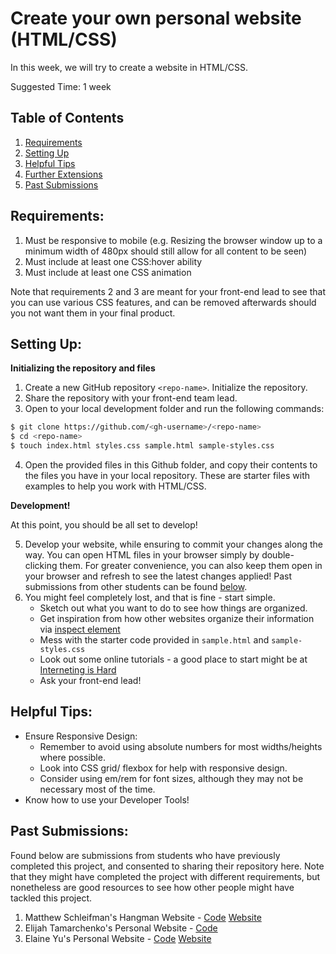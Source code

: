 # Create your own personal website (HTML/CSS)

In this week, we will try to create a website in HTML/CSS.

Suggested Time: 1 week

## Table of Contents

1. [Requirements](#requirements)
2. [Setting Up](#setting-up)
3. [Helpful Tips](#helpful-tips)
4. [Further Extensions](#further-extensions)
5. [Past Submissions](#past-submissions)

## Requirements:

1. Must be responsive to mobile (e.g. Resizing the browser window up to a minimum width of 480px should still allow for all content to be seen)
1. Must include at least one CSS:hover ability
1. Must include at least one CSS animation

Note that requirements 2 and 3 are meant for your front-end lead to see that you can use various CSS features, and can be removed afterwards should you not want them in your final product.

## Setting Up:

**Initializing the repository and files**

1. Create a new GitHub repository `<repo-name>`. Initialize the repository.
2. Share the repository with your front-end team lead.
3. Open to your local development folder and run the following commands:

```bash
$ git clone https://github.com/<gh-username>/<repo-name>
$ cd <repo-name>
$ touch index.html styles.css sample.html sample-styles.css
```

4. Open the provided files in this Github folder, and copy their contents to the files you have in your local repository. These are starter files with examples to help you work with HTML/CSS.

**Development!**

At this point, you should be all set to develop!

5. Develop your website, while ensuring to commit your changes along the way. You can open HTML files in your browser simply by double-clicking them. For greater convenience, you can also keep them open in your browser and refresh to see the latest changes applied! Past submissions from other students can be found [below](#Past-submissions).
6. You might feel completely lost, and that is fine - start simple.
   - Sketch out what you want to do to see how things are organized.
   - Get inspiration from how other websites organize their information via [inspect element](../Basic%20Tools/Developer%20Tools.md)
   - Mess with the starter code provided in `sample.html` and `sample-styles.css`
   - Look out some online tutorials - a good place to start might be at [Interneting is Hard](https://www.internetingishard.com/)
   - Ask your front-end lead!

## Helpful Tips:

- Ensure Responsive Design:
  - Remember to avoid using absolute numbers for most widths/heights where possible.
  - Look into CSS grid/ flexbox for help with responsive design.
  - Consider using em/rem for font sizes, although they may not be necessary most of the time.
- Know how to use your Developer Tools!

## Past Submissions:

Found below are submissions from students who have previously completed this project, and consented to sharing their repository here. Note that they might have completed the project with different requirements, but nonetheless are good resources to see how other people might have tackled this project.

1. Matthew Schleifman's Hangman Website - [Code](https://github.com/mas19/hangmanwebsite) [Website](https://mas19.github.io/hangmanwebsite/)
1. Elijah Tamarchenko's Personal Website - [Code](https://github.com/Conqueror1776/Simplistic-Personal-Website)
1. Elaine Yu's Personal Website - [Code](https://github.com/elaineyu26/personal-website) [Website](https://elaineyu26.github.io/personal-website/)

